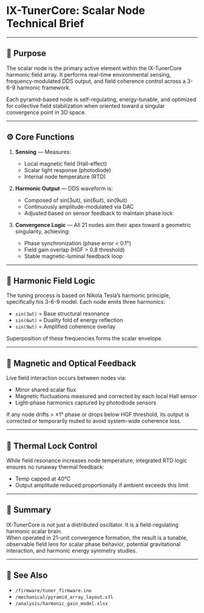# IX-TunerCore: Scalar Node Technical Brief

---

## 🧠 Purpose
The scalar node is the primary active element within the IX-TunerCore harmonic field array. It performs real-time environmental sensing, frequency-modulated DDS output, and field coherence control across a 3-6-9 harmonic framework.

Each pyramid-based node is self-regulating, energy-tunable, and optimized for collective field stabilization when oriented toward a singular convergence point in 3D space.

---

## ⚙️ Core Functions
1. **Sensing** — Measures:
   - Local magnetic field (Hall-effect)
   - Scalar light response (photodiode)
   - Internal node temperature (RTD)

2. **Harmonic Output** — DDS waveform is:
   - Composed of sin(3ωt), sin(6ωt), sin(9ωt)
   - Continuously amplitude-modulated via DAC
   - Adjusted based on sensor feedback to maintain phase lock

3. **Convergence Logic** — All 21 nodes aim their apex toward a geometric singularity, achieving:
   - Phase synchronization (phase error < 0.1°)
   - Field gain overlap (HGF > 0.8 threshold)
   - Stable magnetic-luminal feedback loop

---

## 🧬 Harmonic Field Logic
The tuning process is based on Nikola Tesla’s harmonic principle, specifically his 3-6-9 model. Each node emits three harmonics:

- `sin(3ωt)` = Base structural resonance  
- `sin(6ωt)` = Duality fold of energy reflection  
- `sin(9ωt)` = Amplified coherence overlay  

Superposition of these frequencies forms the scalar envelope.

---

## 🧲 Magnetic and Optical Feedback
Live field interaction occurs between nodes via:
- Minor shared scalar flux
- Magnetic fluctuations measured and corrected by each local Hall sensor
- Light-phase harmonics captured by photodiode sensors

If any node drifts > ±1° phase or drops below HGF threshold, its output is corrected or temporarily muted to avoid system-wide coherence loss.

---

## 🔁 Thermal Lock Control
While field resonance increases node temperature, integrated RTD logic ensures no runaway thermal feedback:
- Temp capped at 40°C
- Output amplitude reduced proportionally if ambient exceeds this limit

---

## 🧠 Summary
IX-TunerCore is not just a distributed oscillator. It is a field-regulating harmonic scalar brain.  
When operated in 21-unit convergence formation, the result is a tunable, observable field lens for scalar phase behavior, potential gravitational interaction, and harmonic energy symmetry studies.

---

## 📌 See Also
- `/firmware/tuner_firmware.ino`
- `/mechanical/pyramid_array_layout.stl`
- `/analysis/harmonic_gain_model.xlsx`

